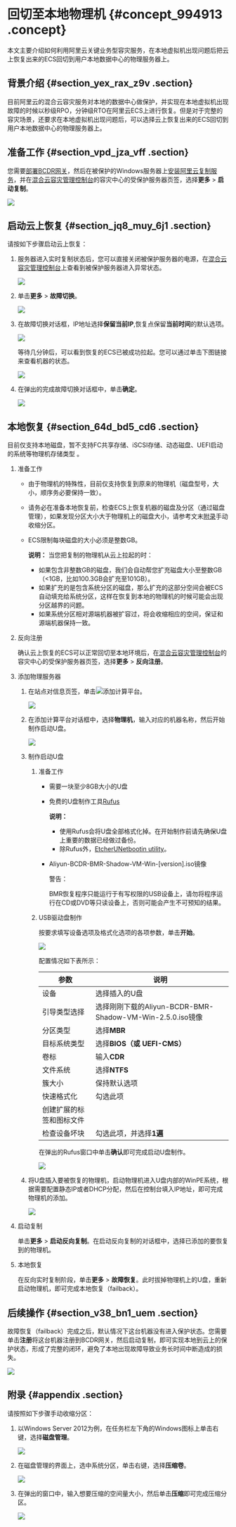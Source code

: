 # 回切至本地物理机 {#concept_994913 .concept}

本文主要介绍如何利用阿里云关键业务型容灾服务，在本地虚拟机出现问题后把云上恢复出来的ECS回切到用户本地数据中心的物理服务器上。

## 背景介绍 {#section_yex_rax_z9v .section}

目前阿里云的混合云容灾服务对本地的数据中心做保护，并实现在本地虚拟机出现故障的时候以秒级RPO，分钟级RTO在阿里云ECS上进行恢复。但是对于完整的容灾场景，还要求在本地虚拟机出现问题后，可以选择云上恢复出来的ECS回切到用户本地数据中心的物理服务器上。

## 准备工作 {#section_vpd_jza_vff .section}

您需要[部署BCDR网关](https://help.aliyun.com/document_detail/92482.html)，然后在被保护的Windows服务器上[安装阿里云复制服务](https://help.aliyun.com/document_detail/92483.html)，并在[混合云容灾管理控制台](https://hdr.console.aliyun.com)的容灾中心的受保护服务器页签，选择**更多** \> **启动复制**。

![](http://static-aliyun-doc.oss-cn-hangzhou.aliyuncs.com/assets/img/803314/156222700550828_zh-CN.png)

## 启动云上恢复 {#section_jq8_muy_6j1 .section}

请按如下步骤启动云上恢复：

1.  服务器进入实时复制状态后，您可以直接关闭被保护服务器的电源，在[混合云容灾管理控制台](https://hdr.console.aliyun.com)上查看到被保护服务器进入异常状态。

    ![](http://static-aliyun-doc.oss-cn-hangzhou.aliyuncs.com/assets/img/803314/156222700550829_zh-CN.png)

2.  单击**更多** \> **故障切换**。

    ![](http://static-aliyun-doc.oss-cn-hangzhou.aliyuncs.com/assets/img/803314/156222700650830_zh-CN.jpg)

3.  在故障切换对话框，IP地址选择**保留当前IP**,恢复点保留**当前时间**的默认选项。

    ![](http://static-aliyun-doc.oss-cn-hangzhou.aliyuncs.com/assets/img/217442/156222700646876_zh-CN.jpg)

    等待几分钟后，可以看到恢复的ECS已被成功拉起。您可以通过单击下图链接来查看机器的状态。

    ![](http://static-aliyun-doc.oss-cn-hangzhou.aliyuncs.com/assets/img/803314/156222700650831_zh-CN.png)

4.  在弹出的完成故障切换对话框中，单击**确定**。

    ![](http://static-aliyun-doc.oss-cn-hangzhou.aliyuncs.com/assets/img/803314/156222700650832_zh-CN.png)


## 本地恢复 {#section_64d_bd5_cd6 .section}

目前仅支持本地磁盘，暂不支持FC共享存储、iSCSI存储、动态磁盘、UEFI启动的系统等物理机存储类型 。

1.  准备工作
    -   由于物理机的特殊性，目前仅支持恢复到原来的物理机（磁盘型号，大小，顺序务必要保持一致）。
    -   请务必在准备本地恢复前，检查ECS上恢复机器的磁盘及分区（通过磁盘管理），如果发现分区大小大于物理机上的磁盘大小，请参考文末[附录](#appendix)手动收缩分区。
    -   ECS限制每块磁盘的大小必须是整数GB。

        **说明：** 当您把复制的物理机从云上拉起的时：

        -   如果包含非整数GB的磁盘，我们会自动帮您扩充磁盘大小至整数GB（<1GB，比如100.3GB会扩充至101GB）。
        -   如果扩充的是包含系统分区的磁盘，那么扩充的这部分空间会被ECS自动填充给系统分区，这样在恢复到本地的物理机的时候可能会出现分区越界的问题。
        -   如果系统分区相对源端机器被扩容过，将会收缩相应的空间，保证和源端机器保持一致。
2.  反向注册

    确认云上恢复的ECS可以正常回切至本地环境后，在[混合云容灾管理控制台](https://hdr.console.aliyun.com)的容灾中心的受保护服务器页签，选择**更多** \> **反向注册**。

3.  添加物理服务器
    1.  在站点对信息页签，单击![](http://static-aliyun-doc.oss-cn-hangzhou.aliyuncs.com/assets/img/217442/156222700646891_zh-CN.jpg)添加计算平台。

        ![](http://static-aliyun-doc.oss-cn-hangzhou.aliyuncs.com/assets/img/217442/156222700746904_zh-CN.jpg)

    2.  在添加计算平台对话框中，选择**物理机**，输入对应的机器名称，然后开始制作启动U盘。

        ![](http://static-aliyun-doc.oss-cn-hangzhou.aliyuncs.com/assets/img/803314/156222700750816_zh-CN.jpg)

    3.  制作启动U盘
        1.  准备工作
            -   需要一块至少8GB大小的U盘
            -   免费的U盘制作工具[Rufus](https://rufus.ie/) 

                **说明：** 

                -   使用Rufus会将U盘全部格式化掉。在开始制作前请先确保U盘上重要的数据已经做过备份。
                -   除Rufus外，[Etcher](https://etcher.io/)[UNetbootin utility](http://unetbootin.github.io/)。
            -   Aliyun-BCDR-BMR-Shadow-VM-Win-\[version\].iso镜像

                警告：

                BMR恢复程序只能运行于有写权限的USB设备上，请勿将程序运行在CD或DVD等只读设备上，否则可能会产生不可预知的结果。

        2.  USB驱动盘制作

            按要求填写设备选项及格式化选项的各项参数，单击**开始**。

            ![](http://static-aliyun-doc.oss-cn-hangzhou.aliyuncs.com/assets/img/803314/156222700750817_zh-CN.jpg)

            配置情况如下表所示：

            |参数|说明|
            |--|--|
            |设备|选择插入的U盘|
            |引导类型选择|选择刚刚下载的Aliyun-BCDR-BMR-Shadow-VM-Win-2.5.0.iso镜像|
            |分区类型|选择**MBR**|
            |目标系统类型|选择**BIOS（或 UEFI-CMS）**|
            |卷标|输入**CDR**|
            |文件系统|选择**NTFS**|
            |簇大小|保持默认选项|
            |快速格式化|勾选此项|
            |创建扩展的标签和图标文件|
            |检查设备坏块|勾选此项，并选择**1遍**|

            在弹出的Rufus窗口中单击**确认**即可完成启动U盘制作。

            ![](http://static-aliyun-doc.oss-cn-hangzhou.aliyuncs.com/assets/img/803314/156222700750818_zh-CN.jpg)

    4.  将U盘插入要被恢复的物理机，启动物理机进入U盘内部的WinPE系统，根据需要配置静态IP或者DHCP分配，然后在控制台填入IP地址，即可完成物理机的添加。

        ![](http://static-aliyun-doc.oss-cn-hangzhou.aliyuncs.com/assets/img/803314/156222700850821_zh-CN.jpg)

4.  启动复制

    单击**更多** \> **启动反向复制**。在启动反向复制的对话框中，选择已添加的要恢复到的物理机。

5.  本地恢复

    在反向实时复制阶段，单击**更多** \> **故障恢复**。此时拔掉物理机上的U盘，重新启动物理机，即可完成本地恢复（failback）。


## 后续操作 {#section_v38_bn1_uem .section}

故障恢复（failback）完成之后，默认情况下这台机器没有进入保护状态。您需要单击**注册**将这台机器注册到BCDR网关，然后启动复制，即可实现本地到云上的保护状态，形成了完整的闭环，避免了本地出现故障导致业务长时间中断造成的损失。

![](http://static-aliyun-doc.oss-cn-hangzhou.aliyuncs.com/assets/img/803314/156222700850827_zh-CN.png)

## 附录 {#appendix .section}

请按照如下步骤手动收缩分区：

1.  以Windows Server 2012为例，在任务栏左下角的Windows图标上单击右键，选择**磁盘管理**。

    ![](http://static-aliyun-doc.oss-cn-hangzhou.aliyuncs.com/assets/img/803314/156222700850823_zh-CN.jpg)

2.  在磁盘管理的界面上，选中系统分区，单击右键，选择**压缩卷**。

    ![](http://static-aliyun-doc.oss-cn-hangzhou.aliyuncs.com/assets/img/803314/156222700850824_zh-CN.jpg)

3.  在弹出的窗口中，输入想要压缩的空间量大小，然后单击**压缩**即可完成压缩分区。

    ![](http://static-aliyun-doc.oss-cn-hangzhou.aliyuncs.com/assets/img/803314/156222700850825_zh-CN.jpg)



